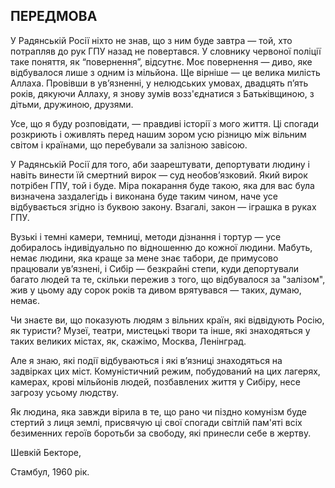 ## ПЕРЕДМОВА

У Радянській Росії ніхто не знав, що з ним буде завтра — той, хто потрапляв до рук ГПУ назад не повертався.
У словнику червоної поліції таке поняття, як “повернення”, відсутнє.
Моє повернення — диво, яке відбувалося лише з одним із мільйона.
Ще вірніше — це велика милість Аллаха.
Провівши в ув’язненні, у нелюдських умовах, двадцять п’ять років, дякуючи Аллаху, я знову зумів возз'єднатися з Батьківщиною, з дітьми, дружиною, друзями.

Усе, що я буду розповідати, — правдиві історії з мого життя.
Ці спогади розкриють і оживлять перед нашим зором усю різницю між вільним світом і країнами, що перебували за залізною завісою.

У Радянській Росії для того, аби заарештувати, депортувати людину і навіть винести їй смертний вирок — суд необов’язковий.
Який вирок потрібен ГПУ, той і буде.
Міра покарання буде такою, яка для вас була визначена заздалегідь і виконана буде таким чином, наче усе відбувається згідно із буквою закону.
Взагалі, закон — іграшка в руках ГПУ.

Вузькі і темні камери, темниці, методи дізнання і тортур — усе добиралось індивідуально по відношенню до кожної людини.
Мабуть, немає людини, яка краще за мене знає табори, де примусово працювали ув’язнені, і Сибір — безкрайні степи, куди депортували багато людей та те, скільки пережив з того, що відбувалося за "залізом", жив у цьому аду сорок років та дивом врятувався — таких, думаю, немає.

Чи знаєте ви, що показують людям з вільних країн, які відвідують Росію, як туристи?
Музеї, театри, мистецькі твори та інше, які знаходяться у таких великих містах, як, скажімо, Москва, Ленінград.

Але я знаю, які події відбуваються і які в’язниці знаходяться на задвірках цих міст.
Комуністичний режим, побудований на цих лагерях, камерах, крові мільйонів людей, позбавлених життя у Сибіру, несе загрозу усьому людству.

Як людина, яка завжди вірила в те, що рано чи піздно комунізм буде стертий з лиця землі, присвячую ці свої спогади світлій пам'яті всіх безименних героїв боротьби за свободу, які принесли себе в жертву.  

Шевкій Бекторе,

Стамбул, 1960 рік.

